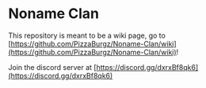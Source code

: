 # Noname Clan
This repository is meant to be a wiki page, go to [https://github.com/PizzaBurgz/Noname-Clan/wiki](https://github.com/PizzaBurgz/Noname-Clan/wiki)!

Join the discord server at [https://discord.gg/dxrxBf8qk6](https://discord.gg/dxrxBf8qk6)

